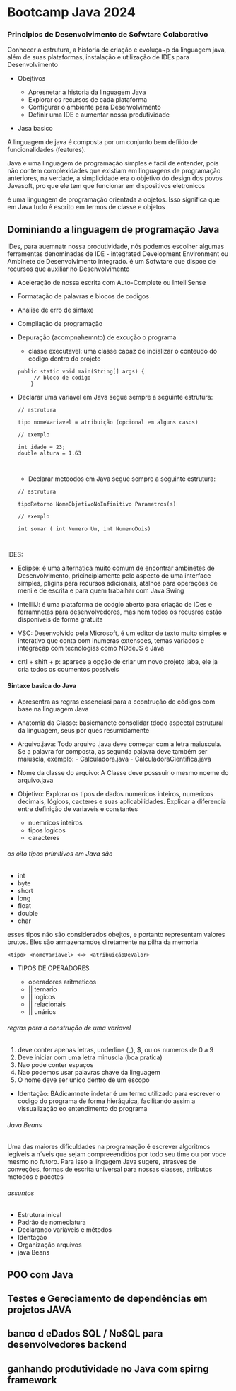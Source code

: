 # Bootcamp Java 2024

### Principios de Desenvolvimento de Sofwtare Colaborativo


Conhecer a estrutura, a historia de criação e evoluça~p da linguagem java, além de suas plataformas, instalação e utilização de IDEs para Desenvolvimento   

- Obejtivos

    - Apresnetar a historia da linguagem Java   
    - Explorar os recursos de cada plataforma 
    - Configurar o ambiente para Desenvolvimento
    - Definir uma IDE e aumentar nossa produtividade


- Jasa basico

A linguagem de java é composta por um conjunto bem defiido de funcionalidades (features).

Java e uma linguagem de programação simples e fácil de entender, pois não contem complexidades que existiam em linguagens de programação anteriores, na verdade, a simplicidade era o objetivo do design dos povos Javasoft, pro que ele tem que funcionar em dispositivos eletronicos

é uma linguagem de programação orientada a objetos. Isso significa que em Java tudo é escrito em termos de classe e objetos

## Dominiando a linguagem de programação Java

IDes, para auemnatr nossa produtividade, nós podemos escolher algumas ferramentas denominadas de IDE - integrated Development Environment ou Ambinete de Desenvolvimento integrado. é um Sofwtare que dispoe de recursos que auxiliar no Desenvolvimento

- Aceleração de nossa escrita com Auto-Complete ou IntelliSense

- Formatação de palavras e blocos de codigos

- Análise de erro de sintaxe

- Compilação de programação

- Depuração (acompnahemnto) de excução o programa

    * classe executavel: uma classe capaz de incializar o conteudo do codigo dentro do projeto

    ```
    public static void main(String[] args) {
         // bloco de codigo   
        }
    ```

- Declarar uma variavel em Java segue sempre a seguinte estrutura:

    ```
    // estrutura

    tipo nomeVariavel = atribuição (opcional em alguns casos)

    // exemplo

    int idade = 23;
    double altura = 1.63



    ```

    - Declarar meteodos em Java segue sempre a seguinte estrutura:

    ```
    // estrutura

    tipoRetorno NomeObjetivoNoInfinitivo Parametros(s)

    // exemplo

   int somar ( int Numero Um, int NumeroDois)
    


    ```


IDES:

- Eclipse: é uma alternatica muito comum de encontrar ambinetes de Desenvolvimento, pricinciplamente pelo aspecto de uma interface simples, pligins para recursos adicionais, atalhos para operações de meni e de escrita e para quem trabalhar com Java Swing

- IntellliJ: é uma plataforma de codgio aberto para criação de IDes e  ferramnetas para desenvolvedores, mas nem todos os recusros estão disponiveis de forma gratuita

- VSC: Desenvolvido pela Microsoft, é um editor de texto muito simples e interativo que conta com inumeras extensoes, temas variados e integraçãp com tecnologias como NOdeJS e Java

- crtl + shift + p: aparece a opção de criar um novo projeto jaba, ele ja cria todos os coumentos possiveis

#### Sintaxe basica do Java

- Apresentra as regras essenciasi para a ccontrução de códigos com base na linguagem Java

- Anatomia da Classe: basicmanete consolidar tdodo aspectal estrutural da linguagem, seus por ques resumidamente

- Arquivo.java: Todo arquivo .java deve começar com a letra maiuscula. Se a palavra for composta, as segunda palavra deve também ser maiuscla, exemplo: 
        - Calculadora.java
        - CalculadoraCientifica.java

- Nome da classe do arquivo: A Classe deve posssuir o mesmo noeme do arquivo.java

- Objetivo: Explorar os tipos de dados numericos inteiros, numericos decimais, lógicos, cacteres e suas aplicabilidades. Explicar a diferencia entre definição de variaveis e constantes

    - nuemricos inteiros
    - tipos logicos
    - caracteres
    
###### os oito tipos primitivos em Java são

- int
- byte
- short
- long
- float
- double
- char

esses tipos não são considerados obejtos, e portanto representam valores brutos. Eles são armazenamdos diretamente na pilha da memoria

```
<tipo> <nomeVariavel> <=> <atribuiçãoDeValor>
```

* TIPOS DE OPERADORES

    - operadores aritmeticos
    - ||         ternario
    - ||         logicos
    - ||         relacionais
    - ||         unários
  


###### regras para a construção de uma variavel

1. deve conter apenas letras, underline (_), $, ou os numeros de 0 a 9
2. Deve iniciar com uma letra minuscla (boa pratica)
3. Nao pode conter espaços
4. Nao podemos usar palavras chave da linguagem
5. O nome deve ser unico dentro de um escopo

- Identação: BAdicamnete indetar é um termo utilizado para escrever o codigo do programa de forma hieráquica, facilitando assim a vissualização eo entendimento do programa

###### Java Beans

Uma das maiores dificuldades na programação é escrever algoritmos legíveis a n´veis que sejam compreeendidos por todo seu time ou por voce mesmo no futoro. Para isso a lingagem Java sugere, atrasves de conveções, formas de escrita universal para nossas classes, atributos metodos e pacotes

###### assuntos

- Estrutura inical
- Padrão de nomeclatura
- Declarando variáveis e métodos
- Identação
- Organização arquivos
- java Beans


## POO com Java

## Testes e Gereciamento de dependências em projetos JAVA

## banco d eDados SQL / NoSQL para desenvolvedores backend

## ganhando produtividade no Java com spirng framework
